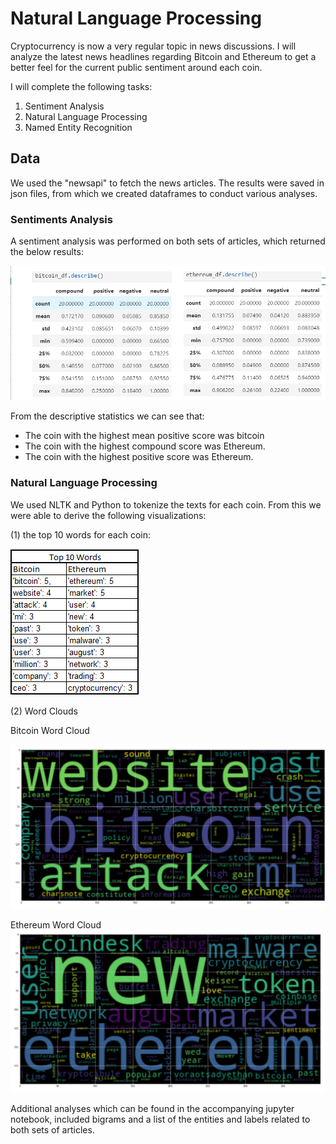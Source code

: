 # Natural Language Processing

Cryptocurrency is now a very regular topic in news discussions. I will analyze the latest news headlines regarding Bitcoin and Ethereum to get a better feel for the current public sentiment around each coin.

I will complete the following tasks:

1. Sentiment Analysis
2. Natural Language Processing
3. Named Entity Recognition

## Data

We used the "newsapi" to fetch the news articles.  The results were saved in  json files, from which we created dataframes  to conduct various analyses.

### Sentiments Analysis
A sentiment analysis was performed on both sets of articles, which returned the below results:

![sentiment_analysis](Images/sentiment_analysis.PNG)



 From the descriptive statistics we can see that:
- The coin with the highest mean positive score was bitcoin
-  The coin with the highest compound score was Ethereum.
- The coin with the highest positive score was Ethereum.


### Natural Language Processing

We used NLTK and Python to tokenize the texts for each coin.  From this we were able to derive the following visualizations:

 (1) the top 10 words for each coin:

 ![top_words](Images/top_words.PNG)

(2) Word Clouds

Bitcoin Word Cloud


![bitcoin_wordcloud](Images/bitcoin_wordcloud.PNG)


Ethereum Word Cloud
![ethereum_wordcloud](Images/ethereum_wordcloud.PNG)
 
Additional analyses which can be found in the accompanying jupyter notebook, included bigrams and a list of the entities and labels related to both sets of articles.